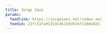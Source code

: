 ```yaml
---
title: Jorge Sanz
params:
  feedlink: https://jorgesanz.net/index.xml
  feedid: 23fc51fa91214c66159d916f3388e833
---
```

